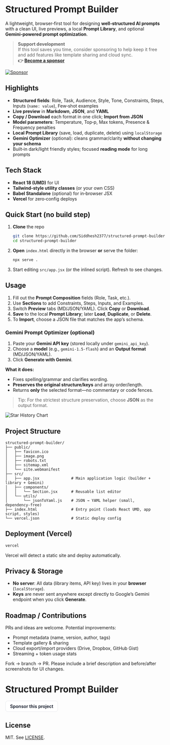 # Structured Prompt Builder

A lightweight, browser‑first tool for designing **well‑structured AI prompts** with a clean UI, live previews, a local **Prompt Library**, and optional **Gemini‑powered prompt optimization**.

> **Support development**  
> If this tool saves you time, consider sponsoring to help keep it free and add features like template sharing and cloud sync.  
> **👉 [Become a sponsor](https://github.com/sponsors/Siddhesh2377)**

[![Sponsor](https://img.shields.io/badge/Sponsor-@Siddhesh2377-ea4aaa?logo=githubsponsors&logoColor=white)](https://github.com/sponsors/Siddhesh2377)


## Highlights

* **Structured fields**: Role, Task, Audience, Style, Tone, Constraints, Steps, Inputs (`name: value`), Few‑shot examples
* **Live preview** in **Markdown**, **JSON**, and **YAML**
* **Copy / Download** each format in one click; **Import from JSON**
* **Model parameters**: Temperature, Top‑p, Max tokens, Presence & Frequency penalties
* **Local Prompt Library** (save, load, duplicate, delete) using `localStorage`
* **Gemini Optimizer** (optional): cleans grammar/clarity **without changing your schema**
* Built‑in dark/light friendly styles; focused **reading mode** for long prompts

## Tech Stack

* **React 18 (UMD)** for UI
* **Tailwind‑style utility classes** (or your own CSS)
* **Babel Standalone** (optional) for in‑browser JSX
* **Vercel** for zero‑config deploys

## Quick Start (no build step)

1. **Clone** the repo

   ```bash
   git clone https://github.com/Siddhesh2377/structured-prompt-builder.git
   cd structured-prompt-builder
   ```
2. **Open** `index.html` directly in the browser **or** serve the folder:

   ```bash
   npx serve .
   ```
3. Start editing `src/app.jsx` (or the inlined script). Refresh to see changes.

## Usage

1. Fill out the **Prompt Composition** fields (Role, Task, etc.).
2. Use **Sections** to add Constraints, Steps, Inputs, and Examples.
3. Switch **Preview** tabs (MD/JSON/YAML). Click **Copy** or **Download**.
4. **Save** to the local **Prompt Library**; later **Load**, **Duplicate**, or **Delete**.
5. To **Import**, choose a JSON file that matches the app’s schema.

### Gemini Prompt Optimizer (optional)

1. Paste your **Gemini API key** (stored locally under `gemini_api_key`).
2. Choose a **model** (e.g., `gemini-1.5-flash`) and an **Output format** (MD/JSON/YAML).
3. Click **Generate with Gemini**.

**What it does:**

* Fixes spelling/grammar and clarifies wording.
* **Preserves the original structure/keys** and array order/length.
* Returns **only** the selected format—no commentary or code fences.

> Tip: For the strictest structure preservation, choose **JSON** as the output format.

![Star History Chart](https://api.star-history.com/svg?repos=Siddhesh2377/structured-prompt-builder&type=Date&cachebust={{DATE}})


## Project Structure

```
structured-prompt-builder/
├── public/
│   ├── favicon.ico
│   ├── image.png
│   ├── robots.txt
│   ├── sitemap.xml
│   └── site.webmanifest
├── src/
│   ├── app.jsx              # Main application logic (builder + library + Gemini)
│   ├── components/
│   │   └── Section.jsx      # Reusable list editor
│   └── utils/
│       └── jsonToYaml.js    # JSON → YAML helper (small, dependency‑free)
├── index.html               # Entry point (loads React UMD, app script, styles)
└── vercel.json              # Static deploy config
```

## Deployment (Vercel)

```bash
vercel
```

Vercel will detect a static site and deploy automatically.

## Privacy & Storage

* **No server**: All data (library items, API key) lives in your **browser** (`localStorage`).
* **Keys** are never sent anywhere except directly to Google’s Gemini endpoint when you click **Generate**.

## Roadmap / Contributions

PRs and ideas are welcome. Potential improvements:

* Prompt metadata (name, version, author, tags)
* Template gallery & sharing
* Cloud export/import providers (Drive, Dropbox, GitHub Gist)
* Streaming + token usage stats

Fork → branch → PR. Please include a brief description and before/after screenshots for UI changes.

# Structured Prompt Builder

<p>
  <a href="https://github.com/sponsors/Siddhesh2377" target="_blank" rel="noopener"
     style="display:inline-block;padding:8px 14px;border:1px solid #e5e7eb;border-radius:8px;background:#fff;color:#111827;font-weight:600;text-decoration:none;">
    Sponsor this project
  </a>
</p>

## License

MIT. See [LICENSE](LICENSE).
